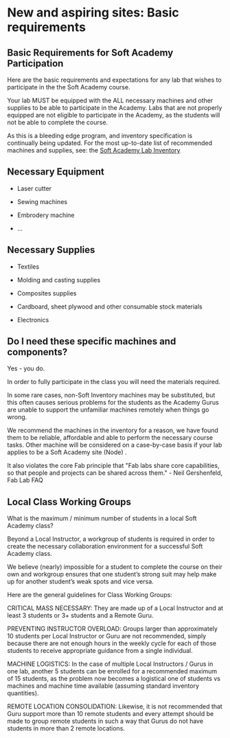 # New and aspiring sites: Basic requirements

## Basic Requirements for Soft Academy Participation

Here are the basic requirements and expectations for any lab that wishes to participate in the the Soft Academy course.

Your lab MUST be equipped with the ALL necessary machines and other supplies to be able to participate in the Academy. Labs that are not properly equipped are not eligible to participate in the Academy, as the students will not be able to complete the course.

As this is a bleeding edge program, and inventory specification is continually being updated. For the most up-to-date list of recommended machines and supplies, see: the [Soft Academy Lab Inventory](https://docs.google.com/spreadsheets/d/1TvBthCZPWZrIqn_Ew0iTUXM_QmK9HLjZkhyg8D-4SXM/edit?usp=sharing)

## Necessary Equipment 

- Laser cutter

- Sewing machines

- Embrodery machine

- ...

## Necessary Supplies

- Textiles

- Molding and casting supplies

- Composites supplies

- Cardboard, sheet plywood and other consumable stock materials

- Electronics

## Do I need these specific machines and components?

Yes - you do.

In order to fully participate in the class you will need the materials required. 

In some rare cases, non-Soft Inventory machines may be substituted, but this often causes serious problems for the students as the Academy Gurus are unable to support the unfamiliar machines remotely when things go wrong.

We recommend the machines in the inventory for a reason, we have found them to be reliable, affordable and able to perform the necessary course tasks. Other machine will be considered on a case-by-case basis if your lab applies to be a Soft Academy site (Node) .

It also violates the core Fab principle that "Fab labs share core capabilities, so that people and projects can be shared across them." - Neil Gershenfeld, Fab Lab FAQ

## Local Class Working Groups

What is the maximum / minimum number of students in a local Soft Academy class?

Beyond a Local Instructor, a workgroup of students is required in order to create the necessary collaboration environment for a successful Soft Academy class.

We believe (nearly) impossible for a student to complete the course on their own and workgroup ensures that one student’s strong suit may help make up for another student’s weak spots and vice versa.

Here are the general guidelines for Class Working Groups:

CRITICAL MASS NECESSARY: They are made up of a Local Instructor and at least 3 students or 3+ students and a Remote Guru.

PREVENTING INSTRUCTOR OVERLOAD: Groups larger than approximately 10 students per Local Instructor or Guru are not recommended, simply because there are not enough hours in the weekly cycle for each of those students to receive appropriate guidance from a single individual.

MACHINE LOGISTICS: In the case of multiple Local Instructors / Gurus in one lab, another 5 students can be enrolled for a recommended maximum of 15 students, as the problem now becomes a logistical one of students vs machines and machine time available (assuming standard inventory quantities).

REMOTE LOCATION CONSOLIDATION: Likewise, it is not recommended that Guru support more than 10 remote students and every attempt should be made to group remote students in such a way that Gurus do not have students in more than 2 remote locations.

